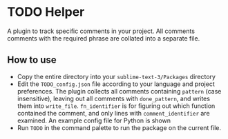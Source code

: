 # TODO Helper
A plugin to track specific comments in your project. All comments comments with the required phrase are collated into a separate file.

## How to use
* Copy the entire directory into your `sublime-text-3/Packages` directory
* Edit the `TODO_config.json` file according to your language and project preferences. The plugin collects all comments containing `pattern` (case insensitive), leaving out all comments with `done_pattern`, and writes them into `write_file`. `fn_identifier` is for figuring out which function contained the comment, and only lines with `comment_identifier` are examined. An example config file for Python is shown
* Run `TODO` in the command palette to run the package on the current file.
